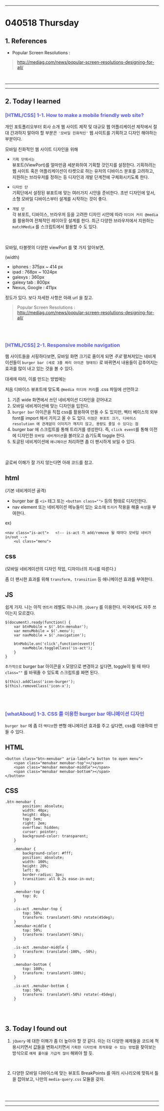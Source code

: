 - - - 
<!-- *********8************날짜****************************** -->
# 040518 Thursday  


## <strong> 1. References </strong>

- Popular Screen Resolutions : <br>
> http://mediag.com/news/popular-screen-resolutions-designing-for-all/




<br>

____
____


## <strong> 2. Today I learned </strong>


<!-- *********************첫번째 제목********************** -->
### <span style="color:#595EFF"> [HTML/CSS] 1-1. How to make a mobile friendly web site? </span>    


개인 포토폴리오부터 회사 소개 웹 사이트 제작 및 대규모 웹 어플리케이션 제작에서 절대 간과하지 말아야 할 부분은 `'모바일 친화적인'` 웹 사이트를 기획하고 디자인 해야하는 부분이다. 

모바일 친화적인 웹 사이트 디자인을 위해

- `기획 단에서는`<br> 
뷰포트(ViewPort)를 얼마만큼 세분화하여 기획할 것인지를 설정한다. 기획하려는 웹 사이트 혹은 어플리케이션이 타켓으로 하는 유저의 디바이스 분포를 고려하고, 지원하는 브라우저를 정하는 등 디자인과 개발 단계전에 구체화시키도록 한다.

- `디자인 단`<br>
기획단에서 설정된 뷰포트에 맞는 여러가지 시안을 준비한다. 초반 디자인에 앞서, 소형 모바일 디바이스부터 설계를 시작하는 것이 좋다.

- `개발 단`<br>
각 뷰포트, 디바이스, 브라우저 등을 고려한 디자인 시안에 따라 `미디어 커리 @media` 를 활용하여 전체적인 레이아웃 설계를 한다. 최근 다양한 브라우저에서 지원하는 `matchMedia` 를 스크립트에서 활용할 수 도 있다. 

<br></br>
모바일, 타블렛의 다양한 viewPort 를 몇 가지 알아보면,<br>

(width)
- iphones : 375px ~ 414 px
- ipad : 768px ~ 1024px
- galexys : 360px
- galexy tab : 800px
- Nexus, Google : 411px 

정도가  있다. 보다 자세한 사항은 아래 url 을 참고.

> Popular Screen Resolutions : <br> http://mediag.com/news/popular-screen-resolutions-designing-for-all/







<br></br>
<!-- ***********************두번째 제목******************** -->
### <span style="color:#595EFF"> [HTML/CSS] 2-1. Responsive mobile navigation </span>


웹 사이트들을 서핑하다보면, 모바일 화면 크기로 줄이게 되면 <i>주로</i> 펼쳐져있는 네비게이션들이 `burger bar (세로 3줄 짜리 아이콘 형태의)` 로 바뀌면서 내용들이 감추어지는 효과를 많이 내고 있는 것을 볼 수 있다.

대세에 따라, 이를 만드는 방법에는 

처음 디바이스 뷰포트에 맞도록 `@media 미디어 커리`를 .css 파일에 선언하고
1. 기존 wide 화면에서 쓰던 네비게이션 디자인을 걷어내고 
2. 모바일 네비게이션에 맞는 디자인을 입힌다.
3. `burger bar` 아이콘을 직접 css를 활용하여 만들 수 도 있지만, 벡터 베이스의 외부 font를 import 해서 가지고 올 수 도 있다. `이점은 뷰포트 크기, 디바이스 resolution 에 관계없이 이미지가 깨지지 않고, 용량도 줄일 수 있다는 점`
4. burger bar 에 스크립트를 통해 트리거를 생성한다. 즉, `click event`를 통해 이전에 디자인한 `모바일 네비게이션`을 불러오고 숨기도록 toggle 한다. 
5. 토글된 네비게이션에 `에니메이션` 처리하면 좀 더 팬시하게 보일 수 있다.



<br></br>
글로써 이해가 잘 가지 않는다면 아래 코드를 참고.

## html ##

(기본 네비게이션 골격)
- burger bar 를 `<i>` 테그 또는 `<button class="">` 등의 형태로 디자인한다. 
- nav element 또는 네비게이션 메뉴들이 있는 요소에 `트리거` 작용을 해줄 `속성`을 부여한다.<br>

ex) 
```
<nav class="is-act">   <!-- is-act 가 add/remove 될 때마다 모바일 네비가 in/out -->
	<ul class="menu">   
```

## css ## 

(모바일 네비게이션의 디자인 작업, 디자이너의 지시를 따른다.)

좀 더 팬시한 효과를 위해 `transform, transition` 등 애니메이션 효과를 부여한다.

## JS ##

쉽게 가자. 나는 아직 `엔트리` 레벨도 아니니까. `jQuery` 를 이용한다. 미국에서도 자주 쓰이는지 모르겠다.

```
$(document).ready(function() {
	var btnMobile = $('.btn-menubar');
	var menuMobile = $('.menu');
	var navMobile = $('.navigation');

	btnMobile.on('click',function(event){
		navMobile.toggleClass('is-act');
	}
}
```

`추가적으로` burger bar 아이콘을 `X` 모양으로 변경하고 싶다면, toggle이 될 때 마다 `class=""` 를 바꿔줄 수 있도록 스크립트를 짜면 된다.

```
$(this).addClass('icon-burger');
$(this).removeClass('icon-x');
```





<br></br>
<!-- ***********************세번째 제목******************** -->
### <span style="color:#595EFF"> [whatAbout] 1-3. CSS 를 이용한 burger bar 애니메이션 디자인 </span>

`burger bar` 에 좀 더 `액티브`한 변형 애니메이션 효과를 주고 싶다면, css를 이용하여 만들 수 있다.

 ## HTML ##
```
<button class="btn-menubar" aria-label="a button to open menu">
	<span class="menubar menubar-top"></span>
	<span class="menubar menubar-middle"></span>
	<span class="menubar menubar-bottom"></span>
</button>
```

## CSS ##
```
.btn-menubar {
        position: absolute;
        width: 40px;
        height: 40px;
        top: 5em;
        right: 2em;
        overflow: hidden;
        cursor: pointer;
        background-color: transparent;
    }

    .menubar {
        background-color: #fff;
        position: absolute;
        width: 100%;
        height: 20%;
        left: 0;
        border-radius: 3px;
        transition: all 0.2s ease-in-out;
    }

    .menubar-top {
        top: 0;
    }

    .is-act .menubar-top {
        top: 50%;
        transform: translateY(-50%) rotate(45deg);
    }
    .menubar-middle {
        top: 50%;
        transform: translateY(-50%);
    }

    .is-act .menubar-middle {
        transform: translate(-100%, -50%);
    }

    .menubar-bottom {
        top: 100%;
        transform: translateY(-100%);
    }

    .is-act .menubar-bottom {
        top: 50%;
        transform: translateY(-50%) rotate(-45deg);
    }
```



<br></br>
## <strong> 3. Today I found out </strong>

1. `jQuery` 에 대한 이해가 좀 더 높아야 할 것 같다. 이는 더 다양한 예제들을 코드에 적용시키면서 값들을 변화시키면서 `기획한 디자인에 최적화할 수 있는 방법`을 찾아보는 방식으로 `예제 풀이를 가급적 많이` 해봐야 할 듯.

<br>

2. 다양한 모바일 디바이스에 맞는 뷰포트 BreakPoints 를 여러 시나리오에 맞춰서 틀을 잡아보고, 나만의 `media-query.css` 모듈을 갖자. 


<br></br>

___
___